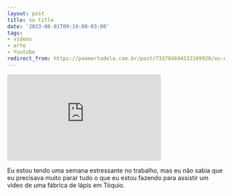 ```yaml
---
layout: post
title: no title
date: '2023-08-01T09:19:00-03:00'
tags:
- vídeos
- arte
- Youtube
redirect_from: https://paomortadela.com.br/post/733784694233169920/eu-estou-tendo-uma-semana-estressante-no-trabalho
---
```

<iframe width="356" height="200" id="youtube_iframe" src="https://www.youtube.com/embed/Lk_57TP6RFk?feature=oembed&amp;enablejsapi=1&amp;origin=https://safe.txmblr.com&amp;wmode=opaque" frameborder="0" allow="accelerometer; autoplay; clipboard-write; encrypted-media; gyroscope; picture-in-picture; web-share" allowfullscreen title="鉛筆を大量生産するプロセス。職人たちが作る日本の鉛筆専門工場"></iframe>

Eu estou tendo uma semana estressante no trabalho, mas eu não sabia que eu precisava muito parar tudo o que eu estou fazendo para assistir um vídeo de uma fábrica de lápis em Tóquio.

